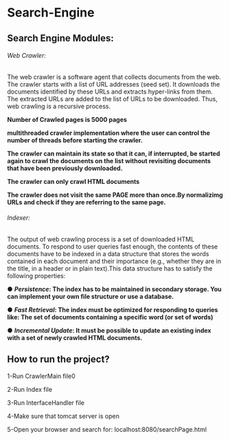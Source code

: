 # Search-Engine

## Search Engine Modules:

###### Web Crawler:

The web crawler is a software agent that collects documents from the web. The crawler starts with a list of URL
addresses (seed set). It downloads the documents identified by these URLs and extracts hyper-links from them.
The extracted URLs are added to the list of URLs to be downloaded. Thus, web crawling is a recursive process.

**Number of Crawled pages is 5000 pages**

**multithreaded crawler implementation where the user can control the number of threads
before starting the crawler.**

**The crawler can maintain its state so that it can, if interrupted, be started again to crawl the documents
on the list without revisiting documents that have been previously downloaded.**

**The crawler can only crawl HTML documents**

**The crawler does not visit the same PAGE more than once.By normalizimg URLs and check if they are
referring to the same page.**


###### Indexer:

The output of web crawling process is a set of downloaded HTML documents. To respond to user queries fast
enough, the contents of these documents have to be indexed in a data structure that stores the words
contained in each document and their importance (e.g., whether they are in the title, in a header or in plain
text).This data structure has to satisfy the following properties:

● **_Persistence_: The index has to be maintained in secondary storage. You can implement your own file
structure or use a database.**

● **_Fast Retrieval_: The index must be optimized for responding to queries like: The set of documents containing a specific word (or set of words)**

● **_Incremental Update_: It must be possible to update an existing index with a set of newly crawled HTML documents.**


## How to run the project?

1-Run CrawlerMain file0

2-Run Index file

3-Run InterfaceHandler file

4-Make sure that tomcat server is open

5-Open your browser and search for: localhost:8080/searchPage.html
